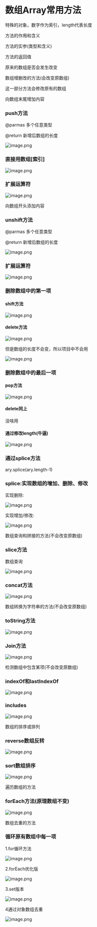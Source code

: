 



#  数组Array常用方法 

特殊的对象，数字作为索引，length代表长度



方法的作用和含义

方法的实参(类型和含义)

方法的返回值

原来的数组是否会发生改变

 数组增删改的方法(会改变原数组) 

 这一部分方法会修改原有的数组

向数组末尾增加内容

### push方法

@parmas 多个任意类型

@return 新增后数组的长度

![image.png](D:/%E6%96%87%E4%BB%B6/typora%E5%9B%BE%E7%89%87/1640669482684-fbaa2be3-d939-436b-81ba-16ca10983be7.webp)



### 直接用数组[索引]

![image.png](D:/%E6%96%87%E4%BB%B6/typora%E5%9B%BE%E7%89%87/1640669570360-bb8f3ac2-b113-4ee0-a24f-083e3d57a1a2.webp)



### 扩展运算符

![image.png](D:/%E6%96%87%E4%BB%B6/typora%E5%9B%BE%E7%89%87/1640670317475-ad62196b-eb28-4d00-8a3d-5b0df8527b58.webp)





向数组开头添加内容

### unshift方法

@parmas 多个任意类型

@return 新增后数组的长度

![image.png](D:/%E6%96%87%E4%BB%B6/typora%E5%9B%BE%E7%89%87/1640670110544-f94cc674-0a10-42c4-8553-104e43a8babc.webp)



### 扩展运算符

![image.png](D:/%E6%96%87%E4%BB%B6/typora%E5%9B%BE%E7%89%87/1640670271721-26abbccb-eaad-420b-bfe6-861112567b04.webp)



  

### 删除数组中的第一项

#### shift方法

![image.png](D:/%E6%96%87%E4%BB%B6/typora%E5%9B%BE%E7%89%87/1640670526287-e78e0c60-88d3-4f06-a0b2-cb7efb125744.webp)



#### delete方法

![image.png](D:/%E6%96%87%E4%BB%B6/typora%E5%9B%BE%E7%89%87/1640670671056-dbc842bd-df1a-40fd-a8d1-2115c3e5fae4.webp)



但是数组的长度不会变，所以项目中不会用

![image.png](D:/%E6%96%87%E4%BB%B6/typora%E5%9B%BE%E7%89%87/1640670693911-f1970351-253a-4d10-8a9b-87e3820d8232.webp)





### 删除数组中的最后一项

#### pop方法

![image.png](D:/%E6%96%87%E4%BB%B6/typora%E5%9B%BE%E7%89%87/1640670794914-5c22208a-784c-41ba-9875-80a15f4672e8.webp)



#### delete同上

没啥用

#### 通过修改length(牛逼)

![image.png](D:/%E6%96%87%E4%BB%B6/typora%E5%9B%BE%E7%89%87/1640670895488-c71f190f-f7d1-4bf2-8960-71b7f7813e99.webp)



### 通过splice方法

ary.splice(ary.length-1)





### splice:实现数组的增加、删除、修改

实现删除:

![image.png](D:/%E6%96%87%E4%BB%B6/typora%E5%9B%BE%E7%89%87/1640683179651-02e29d47-6dde-463b-b184-1426f1421b85.webp)



实现增加/修改:

![image.png](D:/%E6%96%87%E4%BB%B6/typora%E5%9B%BE%E7%89%87/1640685359380-d2249bf7-ffee-451f-9a70-641d405a4e8d.webp)





 数组查询和拼接的方法(不会改变原数组) 

### slice方法

数组查询

![image.png](D:/%E6%96%87%E4%BB%B6/typora%E5%9B%BE%E7%89%87/1640689948752-afa8f545-c03e-40b5-8926-fd786ab322c8.webp)



### concat方法

![image.png](D:/%E6%96%87%E4%BB%B6/typora%E5%9B%BE%E7%89%87/1640690208051-fd55481c-5ef5-4b80-be4e-0d58948a60f7.webp)







 数组转换为字符串的方法(不会改变原数组) 

### toString方法

![image.png](D:/%E6%96%87%E4%BB%B6/typora%E5%9B%BE%E7%89%87/1640690434699-9eef4854-f8ac-4604-914a-327cc35e0d4a.webp)



### Join方法

![image.png](D:/%E6%96%87%E4%BB%B6/typora%E5%9B%BE%E7%89%87/1640690627205-b2d6c85e-8ad5-48b2-b51d-75db4e3af006.webp)



 检测数组中包含某项(不会改变原数组) 

### indexOf和lastIndexOf

![image.png](D:/%E6%96%87%E4%BB%B6/typora%E5%9B%BE%E7%89%87/1640691224803-e9f2996d-06ca-4bba-a9dd-b01b4a8bd778.webp)



### includes

![image.png](D:/%E6%96%87%E4%BB%B6/typora%E5%9B%BE%E7%89%87/1640691287548-edbd6312-ab9f-4689-9db4-6d10c99e53ff.webp)





 数组的排序或排列 

### reverse数组反转

![image.png](D:/%E6%96%87%E4%BB%B6/typora%E5%9B%BE%E7%89%87/1640691695298-a84356ed-c209-4c27-a75c-2ccbb4f65cf0.webp)



### sort数组排序

![image.png](D:/%E6%96%87%E4%BB%B6/typora%E5%9B%BE%E7%89%87/1640692149488-7d997fbe-f221-4fc7-af1b-c8a3b5af01f5.webp)





 遍历数组的方法 

### forEach方法(原理数组不变)

![image.png](D:/%E6%96%87%E4%BB%B6/typora%E5%9B%BE%E7%89%87/1640692553890-85c04546-91fe-475b-838a-b1429fffa19e.webp)



 数组去重的方法 

### 循环原有数组中每一项

1.for循环方法

![image.png](D:/%E6%96%87%E4%BB%B6/typora%E5%9B%BE%E7%89%87/1640692754423-ae865c11-b0b7-48c7-81ad-992ca381319b.webp)



2.forEach优化版

![image.png](D:/%E6%96%87%E4%BB%B6/typora%E5%9B%BE%E7%89%87/1640693001142-7c3037a7-5a65-4aca-8c27-217c76e7e3d2.webp)



3.set版本

![image.png](D:/%E6%96%87%E4%BB%B6/typora%E5%9B%BE%E7%89%87/1640693231644-96be15f5-071b-4ebc-a9e6-ac4c77f98f18.webp)



4通过对象数组去重

![image.png](D:/%E6%96%87%E4%BB%B6/typora%E5%9B%BE%E7%89%87/1640744177880-b7baceec-777e-44ca-8d3b-46c393414b0d.webp)



#  